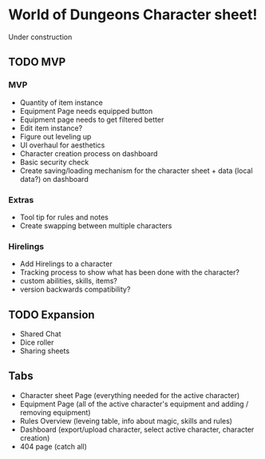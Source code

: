 # World of Dungeons Character sheet!
Under construction

## TODO MVP
### MVP
- Quantity of item instance
- Equipment Page needs equipped button
- Equipment page needs to get filtered better
- Edit item instance?
- Figure out leveling up
- UI overhaul for aesthetics
- Character creation process on dashboard
- Basic security check
- Create saving/loading mechanism for the character sheet + data (local data?) on dashboard

### Extras
- Tool tip for rules and notes
- Create swapping between multiple characters

### Hirelings
- Add Hirelings to a character
- Tracking process to show what has been done with the character?
- custom abilities, skills, items?
- version backwards compatibility?

## TODO Expansion
- Shared Chat
- Dice roller 
- Sharing sheets 

## Tabs
- Character sheet Page (everything needed for the active character)
- Equipment Page (all of the active character's equipment and adding / removing equipment)
- Rules Overview (leveing table, info about magic, skills and rules)
- Dashboard (export/upload character, select active character, character creation)
- 404 page (catch all)
